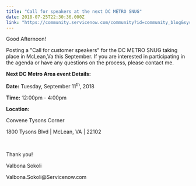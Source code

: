 ```yaml
---
title: "Call for speakers at the next DC METRO SNUG"
date: 2018-07-25T22:30:36.000Z
link: "https://community.servicenow.com/community?id=community_blog&sys_id=cb972b49db2fd704e0e80b55ca9619b1"
---
```

<p>Good Afternoon! </p>
<p>Posting a &#34;Call for customer speakers&#34; for the DC METRO SNUG taking place in McLean,Va this September. If you are interested in participating in the agenda or have any questions on the process, please contact me.</p>
<p><strong>Next DC Metro Area event Details: </strong></p>
<p><strong>Date:</strong> Tuesday, September 11<sup>th</sup>, 2018</p>
<p><strong>Time:</strong> 12:00pm - 4:00pm </p>
<p><strong>Location:</strong></p>
<p>Convene Tysons Corner </p>
<p>1800 Tysons Blvd | McLean, VA | 22102</p>
<p> </p>
<p>Thank you! </p>
<p>Valbona Sokoli </p>
<p>Valbona.Sokoli&#64;Servicenow.com</p>